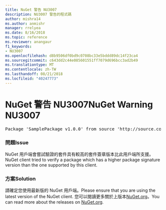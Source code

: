 ```yaml
---
title: NuGet 警告 NU3007
description: NU3007 警告的程式碼
author: mishra14
ms.author: anmishr
manager: rrelyea
ms.date: 8/16/2018
ms.topic: reference
ms.reviewer: anangaur
f1_keywords:
- NU3007
ms.openlocfilehash: d8b9506df0bd9c0708bc33e5bddd89dc14f23ca4
ms.sourcegitcommit: c643dd2c44e085601551ff7079d696bcc3ad2b49
ms.translationtype: MT
ms.contentlocale: zh-TW
ms.lasthandoff: 08/21/2018
ms.locfileid: "40247773"
---
```

# <a name="nuget-warning-nu3007"></a><span data-ttu-id="e9656-103">NuGet 警告 NU3007</span><span class="sxs-lookup"><span data-stu-id="e9656-103">NuGet Warning NU3007</span></span>

<pre>Package 'SamplePackage v1.0.0' from source 'http://source.com/index.json': The package signature format version is not supported. Updating your client may solve this problem.</pre>

### <a name="issue"></a><span data-ttu-id="e9656-104">問題</span><span class="sxs-lookup"><span data-stu-id="e9656-104">Issue</span></span>

<span data-ttu-id="e9656-105">NuGet 用戶端會嘗試驗證的套件具有較高的套件簽章版本比此用戶端所支援。</span><span class="sxs-lookup"><span data-stu-id="e9656-105">NuGet client tried to verify a package which has a higher package signature version than the one supported by this client.</span></span>


### <a name="solution"></a><span data-ttu-id="e9656-106">方案</span><span class="sxs-lookup"><span data-stu-id="e9656-106">Solution</span></span>

<span data-ttu-id="e9656-107">請確定您使用最新版的 NuGet 用戶端。</span><span class="sxs-lookup"><span data-stu-id="e9656-107">Please ensure that you are using the latest version of the NuGet client.</span></span> <span data-ttu-id="e9656-108">您可以閱讀更多關於上版本[NuGet.org](https://www.nuget.org/downloads)。</span><span class="sxs-lookup"><span data-stu-id="e9656-108">You can read more about the releases on [NuGet.org](https://www.nuget.org/downloads).</span></span>


